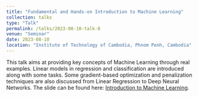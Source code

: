 ```yaml
---
title: "Fundamental and Hands-on Introduction to Machine Learning"
collection: talks
type: "Talk"
permalink: /talks/2023-08-10-talk-8
venue: "Seminar"
date: 2023-08-10
location: "Institute of Technology of Cambodia, Phnom Penh, Cambodia"
---
```


This talk aims at providing key concepts of Machine Learning through real examples. Linear models in regression and classification are introduced along with some tasks. Some gradient-based optimization and penalization techniques are also discussed from Linear Regression to Deep Neural Networks. The slide can be found here: [Introduction to Machine Learning](https://hassothea.github.io/files/teaching/Intro_to_ML.html#1).
